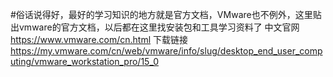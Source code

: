 #俗话说得好，最好的学习知识的地方就是官方文档，VMware也不例外，这里贴出vmware的官方文档，以后都在这里找安装包和工具学习资料了
中文官网
https://www.vmware.com/cn.html
下载链接
https://my.vmware.com/cn/web/vmware/info/slug/desktop_end_user_computing/vmware_workstation_pro/15_0